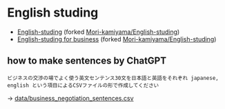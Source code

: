 # English studing

- [English-studing](https://taisukef.github.io/English-studing/) (forked [Mori-kamiyama/English-studing](https://github.com/Mori-kamiyama/English-studing))
- [English-studing for business](https://taisukef.github.io/English-studing/#../data/business_negotiation_sentences.csv) (forked [Mori-kamiyama/English-studing](https://github.com/Mori-kamiyama/English-studing))

## how to make sentences by ChatGPT

```
ビジネスの交渉の場でよく使う英文センテンス30文を日本語と英語をそれぞれ japanese, english という項目によるCSVファイルの形で作成してください
```
→ [data/business_negotiation_sentences.csv](data/business_negotiation_sentences.csv)
